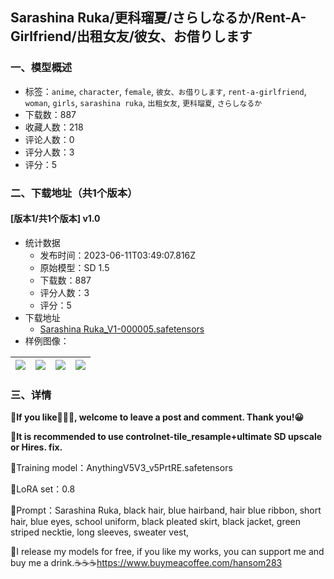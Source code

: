 ## Sarashina Ruka/更科瑠夏/さらしなるか/Rent-A-Girlfriend/出租女友/彼女、お借りします
### 一、模型概述

- 标签：`anime`, `character`, `female`, `彼女、お借りします`, `rent-a-girlfriend`, `woman`, `girls`, `sarashina ruka`, `出租女友`, `更科瑠夏`, `さらしなるか`
- 下载数：887
- 收藏人数：218
- 评论人数：0
- 评分人数：3
- 评分：5

### 二、下载地址（共1个版本）

#### [版本1/共1个版本] v1.0

- 统计数据
  - 发布时间：2023-06-11T03:49:07.816Z
  - 原始模型：SD 1.5
  - 下载数：887
  - 评分人数：3
  - 评分：5
- 下载地址
  - [Sarashina Ruka_V1-000005.safetensors](https://civitai.com/api/download/models/93519)
- 样例图像：

| <img src="https://image.civitai.com/xG1nkqKTMzGDvpLrqFT7WA/15b9962b-2c8e-49ce-9c3e-35230ca40fa9/width=450/1104527.jpeg" /> | <img src="https://image.civitai.com/xG1nkqKTMzGDvpLrqFT7WA/673ef766-6c95-45fe-b680-d7d94ba05883/width=450/1104366.jpeg" /> | <img src="https://image.civitai.com/xG1nkqKTMzGDvpLrqFT7WA/81b88e2e-6e31-40e5-8239-3478fa7736c7/width=450/1104332.jpeg" /> | <img src="https://image.civitai.com/xG1nkqKTMzGDvpLrqFT7WA/9c2870ef-5b78-4442-8291-0ce947459af1/width=450/1104282.jpeg" /> |
| ---- | ---- | ---- | ---- |


### 三、详情
<p><strong>📢If you like🧡💙💚, welcome to leave a post and comment. Thank you!😀</strong></p><p><strong>🔔It is recommended to use controlnet-tile_resample+ultimate SD upscale or Hires. fix.</strong></p><p>📌Training model：AnythingV5V3_v5PrtRE.safetensors</p><p>📌LoRA set：0.8</p><p>📌Prompt：Sarashina Ruka, black hair, blue hairband, hair blue ribbon, short hair, blue eyes, school uniform, black pleated skirt, black jacket, green striped necktie, long sleeves, sweater vest, </p><p>📢I release my models for free, if you like my works, you can support me and buy me a drink.☕☕☕<a target="_blank" rel="ugc" href="https://www.buymeacoffee.com/hansom283">https://www.buymeacoffee.com/hansom283</a></p>